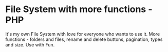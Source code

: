 # File System with more functions - PHP
It's my own File System with love for everyone who wants to use it. More functions - folders and files, rename and delete buttons, pagination, types and size. Use with Fun. 
